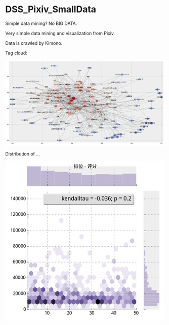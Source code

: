 # DSS_Pixiv_SmallData
Simple data mining? No BIG DATA.

Very simple data mining and visualization from Pixiv.

Data is crawled by Kimono.

Tag cloud:

![](figure_1.png)

Distribution of ...

![](R-S_all.png)
